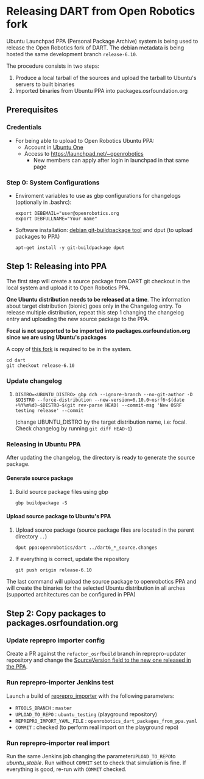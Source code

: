 # Releasing DART from Open Robotics fork

Ubuntu Launchpad PPA (Personal Package Archive) system is being used to release
the Open Robotics fork of DART. The debian metadata is being hosted the same
development branch `release-6.10`.

The procedure consists in two steps:

  1. Produce a local tarball of the sources and upload the tarball to Ubuntu's
     servers to built binaries
  1. Imported binaries from Ubuntu PPA into packages.osrfoundation.org

## Prerequisites

### Credentials

  * For being able to upload to Open Robotics Ubuntu PPA:
     * Account in [Ubuntu One](https://login.ubuntu.com/)
     * Access to https://launchpad.net/~openrobotics
       * New members can apply after login in launchpad in that same page

### Step 0: System Configurations

  * Enviroment variables to use as gbp configurations for changelogs
    (optionally in .bashrc):
    ```
    export DEBEMAIL="user@openrobotics.org
    export DEBFULLNAME="Your name"
    ```

  * Software installation: [debian git-buildpackage
    tool](https://wiki.debian.org/PackagingWithGit) and dput (to upload
    packages to PPA)
    ```
    apt-get install -y git-buildpackage dput
    ```

## Step 1: Releasing into PPA

The first step will create a source package from DART git checkout in the local
system and upload it to Open Robotics PPA.

**One Ubuntu distribution needs to be released at a time**. The information
about target distribution (bionic) goes only in the Changelog entry. To
release multiple distribution, repeat this step 1 changing the changelog entry 
and uploading the new source package to the PPA.

**Focal is not supported to be imported into packages.osrfoundation.org since we 
are using Ubuntu's packages**

A copy of [this fork](https://github.com/ignition-forks/dart) is required to be in the system.

```
cd dart
git checkout release-6.10
```

### Update changelog

 1. ```
    DISTRO=<UBUNTU_DISTRO> gbp dch --ignore-branch --no-git-author -D $DISTRO --force-distribution --new-version=6.10.0~osrf6~$(date +%Y%m%d)~$DISTRO~$(git rev-parse HEAD) --commit-msg 'New OSRF testing release' --commit
    ```
    (change UBUNTU_DISTRO by the target distribution name, i.e: focal. Check changelog by running `git diff HEAD~1`)

### Releasing in Ubuntu PPA

After updating the changelog, the directory is ready to generate the source package.

#### Generate source package

 1. Build source package files using gbp
    ```
    gbp buildpackage -S
    ```

#### Upload source package to Ubuntu's PPA

 1. Upload source package (source package files are located in the parent directory `..`)
    ```
    dput ppa:openrobotics/dart ../dart6_*_source.changes
    ```

 1. If everything is correct, update the repository
    ```
    git push origin release-6.10
    ```

The last command will upload the source package to openrobotics PPA and will create the binaries
for the selected Ubuntu distribution in all arches (supported architectures can be configured in PPA)

## Step 2: Copy packages to packages.osrfoundation.org

### Update reprepro importer config

Create a PR against the `refactor_osrfbuild` branch in reprepro-updater repository and change the 
[SourceVersion field to the new one released in the PPA](https://github.com/ros-infrastructure/reprepro-updater/blob/refactor_osrfbuild/config/packages.osrfoundation.org/openrobotics_dart_packages_from_ppa.yaml#L8).

### Run reprepro-importer Jenkins test

Launch a build of [reprepro_importer](https://build.osrfoundation.org/job/reprepro_importer) with the
following parameters:

 * `RTOOLS_BRANCH` : `master`
 * `UPLOAD_TO_REPO` : `ubuntu_testing` (playground repository)
 * `REPREPRO_IMPORT_YAML_FILE` : `openrobotics_dart_packages_from_ppa.yaml`
 * `COMMIT` : checked (to perform real import on the playground repo)

### Run reprepro-importer real import

Run the same Jenkins job changing the parameter`UPLOAD_TO_REPO`to *ubuntu_stable*.
Run without `COMMIT` set to check that simulation is fine. If everything is good, 
re-run with `COMMIT` checked.
